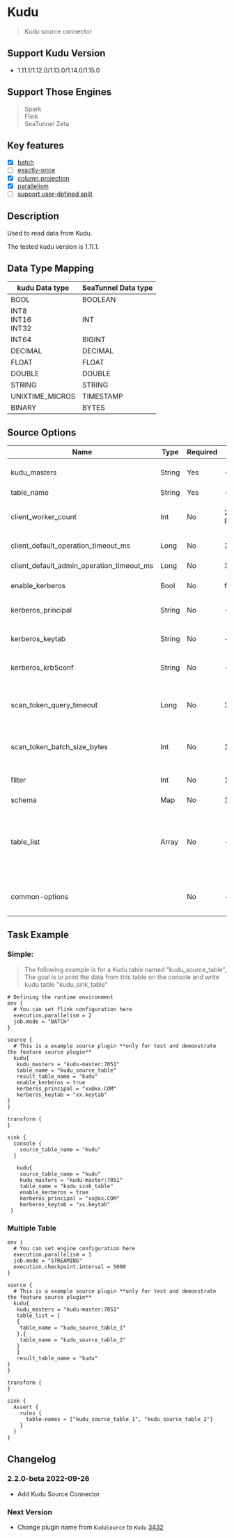 # Kudu

> Kudu source connector

## Support Kudu Version

- 1.11.1/1.12.0/1.13.0/1.14.0/1.15.0

## Support Those Engines

> Spark<br/>
> Flink<br/>
> SeaTunnel Zeta<br/>

## Key features

- [x] [batch](../../concept/connector-v2-features.md)
- [ ] [exactly-once](../../concept/connector-v2-features.md)
- [x] [column projection](../../concept/connector-v2-features.md)
- [x] [parallelism](../../concept/connector-v2-features.md)
- [ ] [support user-defined split](../../concept/connector-v2-features.md)

## Description

Used to read data from Kudu.

The tested kudu version is 1.11.1.

## Data Type Mapping

|      kudu Data type      | SeaTunnel Data type |
|--------------------------|---------------------|
| BOOL                     | BOOLEAN             |
| INT8<br/>INT16<br/>INT32 | INT                 |
| INT64                    | BIGINT              |
| DECIMAL                  | DECIMAL             |
| FLOAT                    | FLOAT               |
| DOUBLE                   | DOUBLE              |
| STRING                   | STRING              |
| UNIXTIME_MICROS          | TIMESTAMP           |
| BINARY                   | BYTES               |

## Source Options

|                   Name                    |  Type  | Required |                    Default                     |                                                                                           Description                                                                                            |
|-------------------------------------------|--------|----------|------------------------------------------------|--------------------------------------------------------------------------------------------------------------------------------------------------------------------------------------------------|
| kudu_masters                              | String | Yes      | -                                              | Kudu master address. Separated by ',',such as '192.168.88.110:7051'.                                                                                                                             |
| table_name                                | String | Yes      | -                                              | The name of kudu table.                                                                                                                                                                          |
| client_worker_count                       | Int    | No       | 2 * Runtime.getRuntime().availableProcessors() | Kudu worker count. Default value is twice the current number of cpu cores.                                                                                                                       |
| client_default_operation_timeout_ms       | Long   | No       | 30000                                          | Kudu normal operation time out.                                                                                                                                                                  |
| client_default_admin_operation_timeout_ms | Long   | No       | 30000                                          | Kudu admin operation time out.                                                                                                                                                                   |
| enable_kerberos                           | Bool   | No       | false                                          | Kerberos principal enable.                                                                                                                                                                       |
| kerberos_principal                        | String | No       | -                                              | Kerberos principal. Note that all zeta nodes require have this file.                                                                                                                             |
| kerberos_keytab                           | String | No       | -                                              | Kerberos keytab. Note that all zeta nodes require have this file.                                                                                                                                |
| kerberos_krb5conf                         | String | No       | -                                              | Kerberos krb5 conf. Note that all zeta nodes require have this file.                                                                                                                             |
| scan_token_query_timeout                  | Long   | No       | 30000                                          | The timeout for connecting scan token. If not set, it will be the same as operationTimeout.                                                                                                      |
| scan_token_batch_size_bytes               | Int    | No       | 1024 * 1024                                    | Kudu scan bytes. The maximum number of bytes read at a time, the default is 1MB.                                                                                                                 |
| filter                                    | Int    | No       | 1024 * 1024                                    | Kudu scan filter expressions,Not supported yet.                                                                                                                                                  |
| schema                                    | Map    | No       | 1024 * 1024                                    | SeaTunnel Schema.                                                                                                                                                                                |
| table_list                                | Array  | No       | -                                              | The list of tables to be read. you can use this configuration instead of `table_path` example: ```table_list = [{ table_name = "kudu_source_table_1"},{ table_name = "kudu_source_table_2"}] ``` |
| common-options                            |        | No       | -                                              | Source plugin common parameters, please refer to [Source Common Options](common-options.md) for details.                                                                                         |

## Task Example

### Simple:

> The following example is for a Kudu table named "kudu_source_table", The goal is to print the data from this table on the console and write kudu table "kudu_sink_table"

```hocon
# Defining the runtime environment
env {
  # You can set flink configuration here
  execution.parallelism = 2
  job.mode = "BATCH"
}

source {
  # This is a example source plugin **only for test and demonstrate the feature source plugin**
  kudu{
   kudu_masters = "kudu-master:7051"
   table_name = "kudu_source_table"
   result_table_name = "kudu"
   enable_kerberos = true
   kerberos_principal = "xx@xx.COM"
   kerberos_keytab = "xx.keytab"
}
}

transform {
}

sink {
  console {
    source_table_name = "kudu"
  }

   kudu{
    source_table_name = "kudu"
    kudu_masters = "kudu-master:7051"
    table_name = "kudu_sink_table"
    enable_kerberos = true
    kerberos_principal = "xx@xx.COM"
    kerberos_keytab = "xx.keytab"
 }
```

### Multiple Table

```hocon
env {
  # You can set engine configuration here
  execution.parallelism = 1
  job.mode = "STREAMING"
  execution.checkpoint.interval = 5000
}

source {
  # This is a example source plugin **only for test and demonstrate the feature source plugin**
  kudu{
   kudu_masters = "kudu-master:7051"
   table_list = [
   {
    table_name = "kudu_source_table_1"
   },{
    table_name = "kudu_source_table_2"
   }
   ]
   result_table_name = "kudu"
}
}

transform {
}

sink {
  Assert {
    rules {
      table-names = ["kudu_source_table_1", "kudu_source_table_2"]
    }
  }
}
```

## Changelog

### 2.2.0-beta 2022-09-26

- Add Kudu Source Connector

### Next Version

- Change plugin name from `KuduSource` to `Kudu` [3432](https://github.com/apache/seatunnel/pull/3432)

